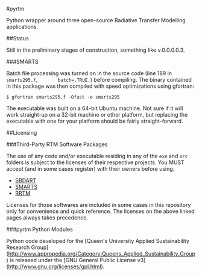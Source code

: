 #pyrtm

Python wrapper around three open-source Radiative Transfer Modelling
applications.

##Status

Still in the preliminary stages of construction, something like v.0.0.0.0.3.

###SMARTS

Batch file processing was turned on in the source code (line 189 in
`smarts295.f`, `       batch=.TRUE.`) before compiling. The binary contained in
this package was then compiled with speed optimizations using gfortran:

    $ gfortran smarts295.f -Ofast -o smarts295

The executable was built on a 64-bit Ubuntu machine. Not sure if it will work
straight-up on a 32-bit machine or other platform, but replacing the executable
with one for your platform should be fairly straight-forward.


##Licensing

###Third-Party RTM Software Packages

The use of any code and/or executable residing in any of the `exe` and `src`
folders is subject to the licenses of their respective projects. You MUST accept
(and in some cases register) with their owners before using.

 * [SBDART](http://arm.mrcsb.com/sbdart/)
 * [SMARTS](http://www.nrel.gov/rredc/smarts/)
 * [RRTM](http://rtweb.aer.com/rrtm_frame.html)

Licenses for those softwares are included in some cases in this repository only
for convenience and quick reference. The licenses on the above linked pages
always takes precedence.

###pyrtm Python Modules

Python code developed for the [Queen's University Applied Sustainability
Research Group]
(http://www.appropedia.org/Category:Queens_Applied_Sustainability_Group) is
released under the [GNU General Public License v3]
(http://www.gnu.org/licenses/gpl.html).
